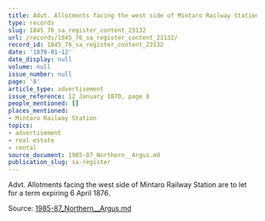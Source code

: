 ```yaml
---
title: Advt. Allotments facing the west side of Mintaro Railway Station are to let
type: records
slug: 1845_76_sa_register_content_23132
url: /records/1845_76_sa_register_content_23132/
record_id: 1845_76_sa_register_content_23132
date: '1870-01-12'
date_display: null
volume: null
issue_number: null
page: '8'
article_type: advertisement
issue_reference: 12 January 1870, page 8
people_mentioned: []
places_mentioned:
- Mintaro Railway Station
topics:
- advertisement
- real estate
- rental
source_document: 1985-87_Northern__Argus.md
publication_slug: sa-register
---
```


Advt.  Allotments facing the west side of Mintaro Railway Station are to let for a term expiring 6 April 1876.

Source: [1985-87_Northern__Argus.md](/downloads/markdown/1985-87_Northern__Argus.md)
